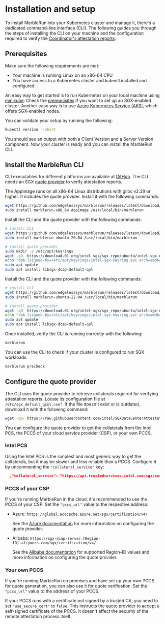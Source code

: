 # Installation and setup

To install MarbleRun into your Kubernetes cluster and manage it, there's a dedicated command-line interface (CLI).
The following guides you through the steps of installing the CLI on your machine and the configuration required to verify the [Coordinator's attestation reports](../workflows/verification.md).

## Prerequisites

Make sure the following requirements are met:

* Your machine is running Linux on an x86-64 CPU
* You have access to a Kubernetes cluster and kubectl installed and configured

An easy way to get started is to run Kubernetes on your local machine using [minikube](https://minikube.sigs.k8s.io/docs/start/).
Check the [prerequisites](../deployment/kubernetes.md#prerequisites) if you want to set up an SGX-enabled cluster.
Another easy way is to use [Azure Kubernetes Service (AKS)](https://docs.microsoft.com/en-us/azure/aks/kubernetes-walkthrough-portal), which offers SGX-enabled nodes.

You can validate your setup by running the following:

```bash
kubectl version --short
```

You should see an output with both a Client Version and a Server Version component.
Now your cluster is ready and you can install the MarbleRun CLI.

## Install the MarbleRun CLI

CLI executables for different platforms are available at [GitHub](https://github.com/edgelesssys/marblerun/releases).
The CLI needs an SGX [quote provider](https://download.01.org/intel-sgx/latest/dcap-latest/linux/docs/DCAP_ECDSA_Orientation.pdf) to verify attestation reports.

<tabs groupId="platform">
<tabItem value="appimage" label="AppImage">

The AppImage runs on all x86-64 Linux distributions with glibc v2.29 or higher.
It includes the quote provider.
Install it with the following commands:

```bash
wget https://github.com/edgelesssys/marblerun/releases/latest/download/marblerun-x86_64.AppImage
sudo install marblerun-x86_64.AppImage /usr/local/bin/marblerun
```

</tabItem>
<tabItem value="ub2004" label="Ubuntu 20.04">

Install the CLI and the quote provider with the following commands:

```bash
# install CLI
wget https://github.com/edgelesssys/marblerun/releases/latest/download/marblerun-ubuntu-20.04
sudo install marblerun-ubuntu-20.04 /usr/local/bin/marblerun

# install quote provider
sudo mkdir -p /etc/apt/keyrings
wget -qO- https://download.01.org/intel-sgx/sgx_repo/ubuntu/intel-sgx-deb.key | sudo tee /etc/apt/keyrings/intel-sgx-keyring.asc > /dev/null
echo "deb [signed-by=/etc/apt/keyrings/intel-sgx-keyring.asc arch=amd64] https://download.01.org/intel-sgx/sgx_repo/ubuntu focal main" | sudo tee /etc/apt/sources.list.d/intel-sgx.list
sudo apt update
sudo apt install libsgx-dcap-default-qpl
```

</tabItem>
<tabItem value="ub2204" label="Ubuntu 22.04">

Install the CLI and the quote provider with the following commands:

```bash
# install CLI
wget https://github.com/edgelesssys/marblerun/releases/latest/download/marblerun-ubuntu-22.04
sudo install marblerun-ubuntu-22.04 /usr/local/bin/marblerun

# install quote provider
wget -qO- https://download.01.org/intel-sgx/sgx_repo/ubuntu/intel-sgx-deb.key | sudo tee /etc/apt/keyrings/intel-sgx-keyring.asc > /dev/null
echo "deb [signed-by=/etc/apt/keyrings/intel-sgx-keyring.asc arch=amd64] https://download.01.org/intel-sgx/sgx_repo/ubuntu jammy main" | sudo tee /etc/apt/sources.list.d/intel-sgx.list
sudo apt update
sudo apt install libsgx-dcap-default-qpl
```

</tabItem>
</tabs>

Once installed, verify the CLI is running correctly with the following:

```bash
marblerun
```

You can use the CLI to check if your cluster is configured to run SGX workloads:

```bash
marblerun precheck
```

## Configure the quote provider

The CLI uses the quote provider to retrieve collaterals required for verifying attestation reports.
Locate its configuration file at `/etc/sgx_default_qcnl.conf`.
If the file doesn't exist or is outdated, download it with the following command:

```bash
wget -qO- https://raw.githubusercontent.com/intel/SGXDataCenterAttestationPrimitives/master/QuoteGeneration/qcnl/linux/sgx_default_qcnl.conf | sudo tee /etc/sgx_default_qcnl.conf > /dev/null
```

You can configure the quote provider to get the collaterals from the Intel PCS, the PCCS of your cloud service provider (CSP), or your own PCCS.

### Intel PCS

Using the Intel PCS is the simplest and most generic way to get the collaterals, but it may be slower and less reliable than a PCCS.
Configure it by uncommenting the `"collateral_service"` key:

```json
  ,"collateral_service": "https://api.trustedservices.intel.com/sgx/certification/v4/"
```

### PCCS of your CSP

If you're running MarbleRun in the cloud, it's recommended to use the PCCS of your CSP.
Set the `"pccs_url"` value to the respective address:

* Azure: `https://global.acccache.azure.net/sgx/certification/v4/`

  See the [Azure documentation](https://learn.microsoft.com/en-us/azure/security/fundamentals/trusted-hardware-identity-management#how-do-i-use-intel-qpl-with-trusted-hardware-identity-management) for more information on configuring the quote provider.

* Alibaba: `https://sgx-dcap-server.[Region-ID].aliyuncs.com/sgx/certification/v4/`

  See the [Alibaba documentation](https://www.alibabacloud.com/help/en/ecs/user-guide/build-an-sgx-encrypted-computing-environment) for supported Region-ID values and more information on configuring the quote provider.

### Your own PCCS

If you're running MarbleRun on premises and have set up your own PCCS for quote generation, you can also use it for quote verification.
Set the `"pccs_url"` value to the address of your PCCS.

If your PCCS runs with a certificate not signed by a trusted CA, you need to set `"use_secure_cert"` to `false`.
This instructs the quote provider to accept a self-signed certificate of the PCCS.
It doesn't affect the security of the remote attestation process itself.
